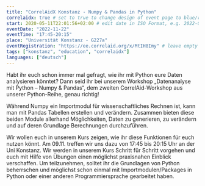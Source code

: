 ```yaml
---
title: "CorrelAidX Konstanz - Numpy & Pandas in Python"
correlaidx: true # set to true to change design of event page to blue/red
start: 2020-05-11T22:01:56+02:00 # edit date in ISO Format, e.g. 2022-09-06, leave time part alone -> specify start time in eventTime 
eventDate: "2022-11-22"
eventTime: "17:45-20:15"
place: "Universität Konstanz - G227a"
eventRegistration: "https://ee.correlaid.org/x/MtIH8Imy" # leave empty if not needed
tags: ["konstanz", "education", "correlaidx"] 
languages: ["deutsch"]
---
```


Habt ihr euch schon immer mal gefragt, wie ihr mit Python eure Daten analysieren könntet? Dann seid ihr bei unserem Workshop „Datenanalyse mit Python – Numpy & Pandas“, dem zweiten CorrelAid-Workshop aus unserer Python-Reihe, genau richtig!

Während Numpy ein Importmodul für wissenschaftliches Rechnen ist, kann man mit Pandas Tabellen erstellen und verändern. Zusammen bieten diese beiden Module allerhand Möglichkeiten, Daten zu generieren, zu verändern und auf deren Grundlage Berechnungen durchzuführen.

Wir wollen euch in unserem Kurs zeigen, wie ihr diese Funktionen für euch nutzen könnt. Am 09.11. treffen wir uns dazu von 17:45 bis 20:15 Uhr an der Uni Konstanz. Wir werden in unserem Kurs Schritt für Schritt vorgehen und euch mit Hilfe von Übungen einen möglichst praxisnahen Einblick verschaffen. Um teilzunehmen, solltet ihr die Grundlagen von Python beherrschen und möglichst schon einmal mit Importmodulen/Packages in Python oder einer anderen Programmiersprache gearbeitet haben.



